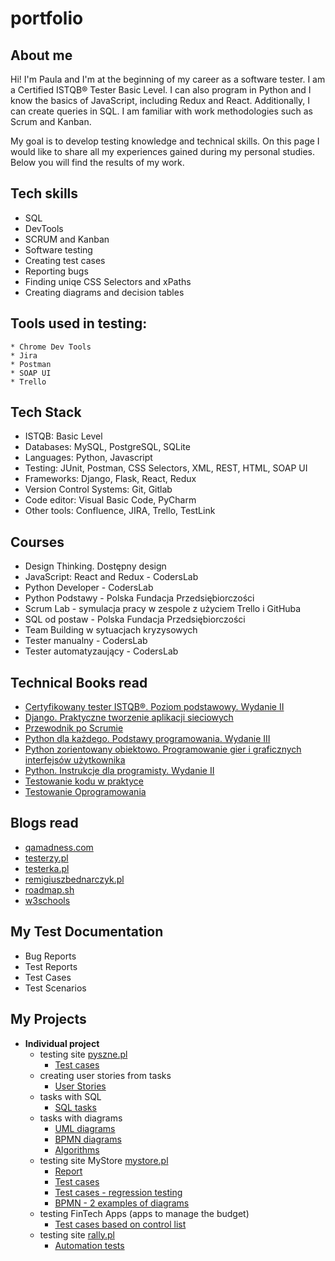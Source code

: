 # portfolio

## About me

Hi! I'm Paula and I'm at the beginning of my career as a software tester. I am a Certified ISTQB® Tester Basic Level. I can also program in Python and I know the basics of JavaScript, including Redux and React. Additionally, I can create queries in SQL. I am familiar with work methodologies such as Scrum and Kanban.

My goal is to develop testing knowledge and technical skills. On this page I would like to share all my experiences gained during my personal studies. Below you will find the results of my work. 


## Tech skills
  - SQL
  - DevTools
  - SCRUM and Kanban
  - Software testing
  - Creating test cases
  - Reporting bugs
  - Finding uniqe CSS Selectors and xPaths
  - Creating diagrams and decision tables

## Tools used in testing:

    * Chrome Dev Tools
    * Jira
    * Postman
    * SOAP UI
    * Trello

## Tech Stack

* ISTQB: Basic Level
* Databases: MySQL, PostgreSQL, SQLite
* Languages: Python, Javascript
* Testing: JUnit, Postman, CSS Selectors, XML, REST, HTML, SOAP UI
* Frameworks: Django, Flask, React, Redux
* Version Control Systems: Git, Gitlab
* Code editor: Visual Basic Code, PyCharm
* Other tools: Confluence, JIRA, Trello, TestLink

## Courses 

* Design Thinking. Dostępny design
* JavaScript: React and Redux - CodersLab
* Python Developer - CodersLab
* Python Podstawy - Polska Fundacja Przedsiębiorczości
* Scrum Lab - symulacja pracy w zespole z użyciem Trello i GitHuba
* SQL od postaw - Polska Fundacja Przedsiębiorczości
* Team Building w sytuacjach kryzysowych
* Tester manualny - CodersLab
* Tester automatyzaujący - CodersLab

## Technical Books read

* [Certyfikowany tester ISTQB®. Poziom podstawowy. Wydanie II](https://helion.pl/ksiazki/certyfikowany-tester-istqb-poziom-podstawowy-wydanie-ii-adam-roman-lucjan-stapp-michael-pilaeten,ctisp2.htm#format/d)
* [Django. Praktyczne tworzenie aplikacji sieciowych](https://helion.pl/ksiazki/django-praktyczne-tworzenie-aplikacji-sieciowych-antonio-mele,djptas.htm#format/e)
* [Przewodnik po Scrumie](https://scrumguides.org/docs/scrumguide/v2020/2020-Scrum-Guide-Polish.pdf)
* [Python dla każdego. Podstawy programowania. Wydanie III](https://helion.pl/ksiazki/python-dla-kazdego-podstawy-programowania-wydanie-iii-michael-dawson,pytd3v.htm#format/d)
* [Python zorientowany obiektowo. Programowanie gier i graficznych interfejsów użytkownika](https://helion.pl/ksiazki/python-zorientowany-obiektowo-programowanie-gier-i-graficznych-interfejsow-uzytkownika-irv-kalb,pytzor.htm#format/d)
* [Python. Instrukcje dla programisty. Wydanie II](https://helion.pl/ksiazki/python-instrukcje-dla-programisty-wydanie-iii-eric-matthes,pytip3.htm#format/d)
* [Testowanie kodu w praktyce](https://helion.pl/ksiazki/testowanie-kodu-w-praktyce-renu-rajani,tekopr.htm#format/d)
* [Testowanie Oprogramowania](https://pwicherski.gitbook.io)

## Blogs read

* [qamadness.com](https://www.qamadness.com/knowledge-base/interactive-platforms-to-practice-your-software-testing-skills/)
* [testerzy.pl](http://testerzy.pl)
* [testerka.pl](http://testerka.pl)
* [remigiuszbednarczyk.pl](https://remigiuszbednarczyk.pl)
* [roadmap.sh](https://roadmap.sh/qa)
* [w3schools](https://www.w3schools.com)

## My Test Documentation

* Bug Reports
* Test Reports
* Test Cases
* Test Scenarios

## My Projects
  * **Individual project**
    * testing site [pyszne.pl](https://www.pyszne.pl)
       - [Test cases](https://drive.google.com/drive/folders/1y77anLdX5rX78jBwT8FNBAUFN3w-8QtN?usp=share_link)
    * creating user stories from tasks
       - [User Stories](https://drive.google.com/file/d/1Wi3y1154EUJtqqPN1S650vDKu8-TGQvY/view?usp=sharing)
    * tasks with SQL
       - [SQL tasks](https://drive.google.com/drive/folders/1AnwWoz9HQQ50HCPzl_DbjxU_-wXkjXEK?usp=sharing)
    * tasks with diagrams
       - [UML diagrams](https://drive.google.com/drive/folders/1XfMXpm2eGwU5F8V965dCPq1srILyIXDs?usp=share_link)
       - [BPMN diagrams](https://drive.google.com/file/d/1tKXMR0BTRWurxJuO17gmOeABgy9lix7T/view?usp=share_link)
       - [Algorithms](https://drive.google.com/drive/folders/11IEVYDNVnpiqvBJsCPcPKTjlsvmBffuS?usp=share_link)
    * testing site MyStore [mystore.pl](https://dev-mystore-testlab.coderslab.pl/index.php)
       - [Report](https://drive.google.com/drive/folders/1ahe87_o07GSHs6HFeSZzpc_BnWvLlb9b?usp=share_link)
       - [Test cases](https://drive.google.com/drive/folders/1Ydp0a04wQS6yyrVmt1KSlfm_vD0Jc2fS?usp=share_link)
       - [Test cases - regression testing](https://drive.google.com/drive/folders/19SzcL9FfGDUi4V99LBOpBqkqg9ipRrJD?usp=share_link)
       - [BPMN - 2 examples of diagrams](https://drive.google.com/file/d/1K7vpYi4PZ60uMKI_j7-oIyONmlveFqOr/view?usp=share_link)
    * testing FinTech Apps (apps to manage the budget)
       - [Test cases based on control list](https://docs.google.com/spreadsheets/d/1Po2oiZFNZvFe3hARQDLtebDE1zjtSmiq/edit?usp=share_link&ouid=117400591330673456327&rtpof=true&sd=true)
    * testing site [rally.pl](https://rallly.co/pl)
       - [Automation tests](https://github.com/Pauliszta/Rallly.pl)
      
